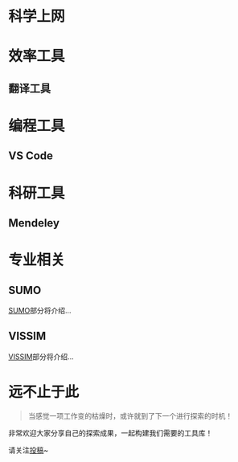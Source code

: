 # 科学上网

# 效率工具

##  翻译工具

# 编程工具

## VS Code

# 科研工具

## Mendeley

# 专业相关

## SUMO

[SUMO](./toolsContent/TrafficTools.md#sumo)部分将介绍...

## VISSIM

[VISSIM](./toolsContent/TrafficTools.md#VISSIM)部分将介绍...

# 远不止于此

> 当感觉一项工作变的枯燥时，或许就到了下一个进行探索的时机！

非常欢迎大家分享自己的探索成果，一起构建我们需要的工具库！

请关注[投稿](contribute.md)~
